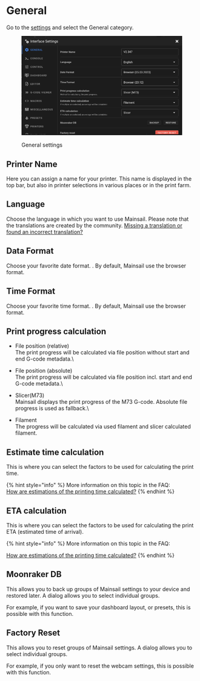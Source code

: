 # General

Go to the [settings](./) and select the General category.

<figure><img src="../../.gitbook/assets/image (5).png" alt=""><figcaption><p>General settings</p></figcaption></figure>

## Printer Name

Here you can assign a name for your printer. This name is displayed in the top bar, but also in printer selections in various places or in the print farm.

## Language

Choose the language in which you want to use Mainsail. Please note that the translations are created by the community. [Missing a translation or found an incorrect translation?](../features/localization.md#missing-a-translation-or-found-an-incorrect-translation)

## Data Format

Choose your favorite date format. . By default, Mainsail use the browser format.

## Time Format

Choose your favorite time format. . By default, Mainsail use the browser format.

## Print progress calculation

* File position (relative)\
  The print progress will be calculated via file position without start and end G-code metadata.\

* File position (absolute)\
  The print progress will be calculated via file position incl. start and end G-code metadata.\

* Slicer(M73)\
  Mainsail displays the print progress of the M73 G-code. Absolute file progress is used as fallback.\

* Filament\
  The progress will be calculated via used filament and slicer calculated filament.

## Estimate time calculation

This is where you can select the factors to be used for calculating the print time.

{% hint style="info" %}
More information on this topic in the FAQ:\
[How are estimations of the printing time calculated?](../../faq/mainsail.md#how-are-estimations-of-the-printing-time-calculated)
{% endhint %}

## ETA calculation

This is where you can select the factors to be used for calculating the print ETA (estimated time of arrival).

{% hint style="info" %}
More information on this topic in the FAQ:

[How are estimations of the printing time calculated?](../../faq/mainsail.md#how-are-estimations-of-the-printing-time-calculated)
{% endhint %}

## Moonraker DB

This allows you to back up groups of Mainsail settings to your device and restored later. A dialog allows you to select individual groups.

For example, if you want to save your dashboard layout, or presets, this is possible with this function.

## Factory Reset

This allows you to reset groups of Mainsail settings. A dialog allows you to select individual groups.&#x20;

For example, if you only want to reset the webcam settings, this is possible with this function.
